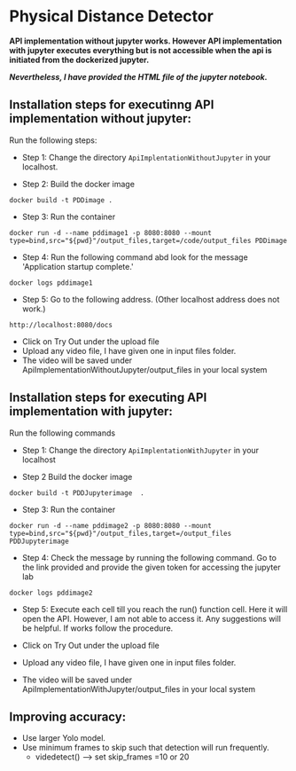 # Physical Distance Detector

**API implementation without jupyter works. However API implementation with jupyter executes everything but is not accessible when the api is initiated from the dockerized jupyter.**

_**Nevertheless, I have provided the HTML file of the jupyter notebook.**_

## Installation steps for executinng API implementation without jupyter:


Run the following steps:

- Step 1: Change the directory ```ApiImplentationWithoutJupyter``` in your localhost.

- Step 2: Build the docker image
```
docker build -t PDDimage . 
```
- Step 3: Run the container
```
docker run -d --name pddimage1 -p 8080:8080 --mount type=bind,src="${pwd}"/output_files,target=/code/output_files PDDimage 

```
- Step 4: Run the following command abd look for  the message 'Application startup complete.'
```
docker logs pddimage1 
```

- Step 5: Go to the following address. (Other localhost address does not work.)

```
http://localhost:8080/docs 
```

-  Click on Try Out under the upload file
-  Upload any video file, I have given one in input files folder.
-  The video will be saved under ApiImplementationWithoutJupyter/output_files in your local system


## Installation steps for executing API implementation with jupyter:



Run the following commands

- Step 1: Change the directory ```ApiImplentationWithJupyter``` in your localhost 

- Step 2  Build the docker image
```
docker build -t PDDJupyterimage  . 
```
- Step 3: Run the container
```
docker run -d --name pddimage2 -p 8080:8080 --mount type=bind,src="${pwd}"/output_files,target=/output_files PDDJupyterimage  

```
- Step 4: Check the message by running the following command. Go to the link provided and provide the given token  for accessing the jupyter lab

```
docker logs pddimage2 
```

- Step 5: Execute each cell till you reach the run() function cell. Here it will open the API. However, I am not able to access it. Any suggestions will be helpful. If works follow the procedure.
  
-  Click on Try Out under the upload file
-  Upload any video file, I have given one in input files folder.
-  The video will be saved under ApiImplementationWithJupyter/output_files in your local system


## Improving accuracy:

- Use larger Yolo model.
- Use minimum frames to skip such that detection will run frequently. 
	- videdetect() --> set skip_frames =10 or 20

